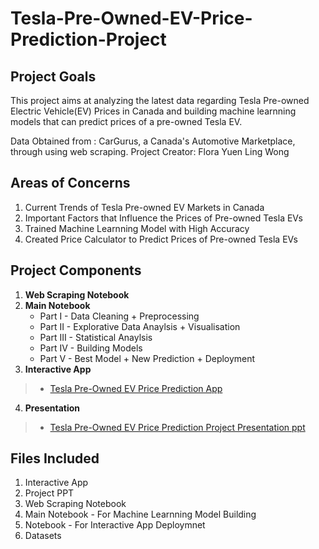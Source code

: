 # Tesla-Pre-Owned-EV-Price-Prediction-Project

## Project Goals 

This project aims at analyzing the latest data regarding Tesla Pre-owned Electric Vehicle(EV) Prices in Canada and building machine learnning models that can predict prices of a pre-owned Tesla EV.

Data Obtained from : CarGurus, a Canada's Automotive Marketplace, through using web scraping.
Project Creator: Flora Yuen Ling Wong

## Areas of Concerns
1. Current Trends of Tesla Pre-owned EV Markets in Canada
2. Important Factors that Influence the Prices of Pre-owned Tesla EVs
3. Trained Machine Learnning Model with High Accuracy
4. Created Price Calculator to Predict Prices of Pre-owned Tesla EVs

## Project Components
1. **Web Scraping Notebook**
2. **Main Notebook**
   - Part I - Data Cleaning + Preprocessing
   - Part II - Explorative Data Anaylsis + Visualisation
   - Part III - Statistical Anaylsis
   - Part IV - Building Models
   - Part V - Best Model + New Prediction + Deployment
3. **Interactive App**
> - [Tesla Pre-Owned EV Price Prediction App](https://tesla-quick-predict.streamlit.app/)
4. **Presentation**
> - [Tesla Pre-Owned EV Price Prediction Project Presentation ppt](https://drive.google.com/file/d/1wZd4eE5BD4SAQpGX_nXWAh4GTjQ2vU6s/view?usp=sharing)

## Files Included
1. Interactive App 
2. Project PPT
3. Web Scraping Notebook
4. Main Notebook - For Machine Learnning Model Building
5. Notebook - For Interactive App Deploymnet
6. Datasets

